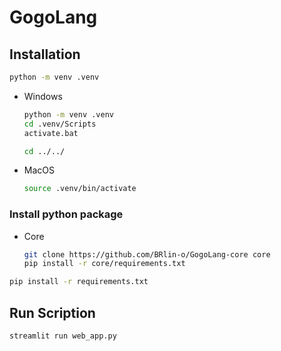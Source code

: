# GogoLang

## Installation

```bash
python -m venv .venv
```

- Windows
    ```bash
    python -m venv .venv
    cd .venv/Scripts
    activate.bat

    cd ../../
    ```

- MacOS
    ```bash
    source .venv/bin/activate
    ```

### Install python package

- Core
    ```bash
    git clone https://github.com/BRlin-o/GogoLang-core core
    pip install -r core/requirements.txt
    ```

```bash
pip install -r requirements.txt
```

## Run Scription

```bash
streamlit run web_app.py
```